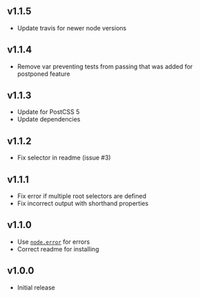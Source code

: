 ## v1.1.5
- Update travis for newer node versions

## v1.1.4
- Remove var preventing tests from passing that was added for postponed feature

## v1.1.3
- Update for PostCSS 5
- Update dependencies

## v1.1.2
- Fix selector in readme (issue #3)

## v1.1.1
- Fix error if multiple root selectors are defined
- Fix incorrect output with shorthand properties

## v1.1.0
- Use [`node.error`](https://github.com/postcss/postcss/blob/master/docs/guidelines/plugin.md#31-use-nodeerror-on-css-relevant-errors) for errors
- Correct readme for installing

## v1.0.0
- Initial release
